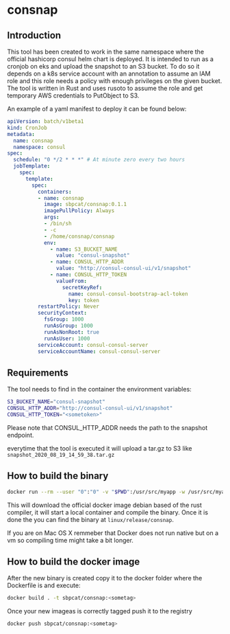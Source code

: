# consnap

## Introduction

This tool has been created to work in the same namespace where the official hashicorp consul helm chart is deployed. It is intended to run as a cronjob on eks and upload the snapshot to an S3 bucket. To do so it depends on a k8s service account with an annotation to assume an IAM role and this role needs a policy with enough privileges on the given bucket.
The tool is written in Rust and uses rusoto to assume the role and get temporary AWS credentials to PutObject to S3.

An example of a yaml manifest to deploy it can be found below:

```yaml
apiVersion: batch/v1beta1
kind: CronJob
metadata:
  name: consnap
  namespace: consul
spec:
  schedule: "0 */2 * * *" # At minute zero every two hours
  jobTemplate:
    spec:
      template:
        spec:
          containers:
          - name: consnap
            image: sbpcat/consnap:0.1.1
            imagePullPolicy: Always
            args:
            - /bin/sh
            - -c
            - /home/consnap/consnap
            env:
              - name: S3_BUCKET_NAME
                value: "consul-snapshot"
              - name: CONSUL_HTTP_ADDR
                value: "http://consul-consul-ui/v1/snapshot"
              - name: CONSUL_HTTP_TOKEN
                valueFrom:
                  secretKeyRef:
                    name: consul-consul-bootstrap-acl-token
                    key: token
          restartPolicy: Never
          securityContext:
            fsGroup: 1000
            runAsGroup: 1000
            runAsNonRoot: true
            runAsUser: 1000
          serviceAccount: consul-consul-server
          serviceAccountName: consul-consul-server
```

## Requirements

The tool needs to find in the container the environment variables:

```bash
S3_BUCKET_NAME="consul-snapshot"
CONSUL_HTTP_ADDR="http://consul-consul-ui/v1/snapshot"
CONSUL_HTTP_TOKEN="<sometoken>"
```

Please note that CONSUL_HTTP_ADDR needs the path to the snapshot endpoint.

everytime that the tool is executed it will upload a tar.gz to S3 like `snapshot_2020_08_19_14_59_38.tar.gz`

## How to build the binary

```bash
docker run --rm --user "0":"0" -v "$PWD":/usr/src/myapp -w /usr/src/myapp rust:1.45.2 cargo build --release --target-dir=linux
```

This will download the official docker image debian based of the rust compiler, it will start a local container and compile the binary. Once it is done the you can find the binary at `linux/release/consnap`.

If you are on Mac OS X remmeber that Docker does not run native but on a vm so compiling time might take a bit longer.

## How to build the docker image

After the new binary is created copy it to the docker folder where the Dockerfile is and execute:

```bash
docker build . -t sbpcat/consnap:<sometag>
```

Once your new imageas is correctly tagged push it to the registry

```bash
docker push sbpcat/consnap:<sometag>
```
